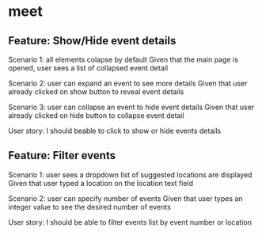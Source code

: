 # meet

## Feature: Show/Hide event details

  Scenario 1: all elements colapse by default
     Given that the main page is opened, user sees a list of collapsed event detail
   
  Scenario 2: user can expand an event to see more details
     Given that user already clicked on show button to reveal event details
     
  Scenario 3: user can collapse an event to hide event details
     Given that user already clicked on hide button to collapse event detail
     
  User story:  I should beable to click to show or hide events details

## Feature: Filter events 

  Scenario 1: user sees a dropdown list of suggested locations are displayed 
     Given that user typed a location on the location text field
     
  Scenario 2: user can specify number of events
    Given that user types an integer value to see the desired number of events 
     
  User story:  I should be able to filter events list by event number or location
    
